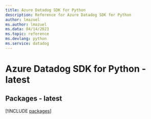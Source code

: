 ```yaml
---
title: Azure Datadog SDK for Python
description: Reference for Azure Datadog SDK for Python
author: lmazuel
ms.author: lmazuel
ms.data: 04/14/2023
ms.topic: reference
ms.devlang: python
ms.service: datadog
---
```

# Azure Datadog SDK for Python - latest
## Packages - latest
[!INCLUDE [packages](datadog-index.md)]